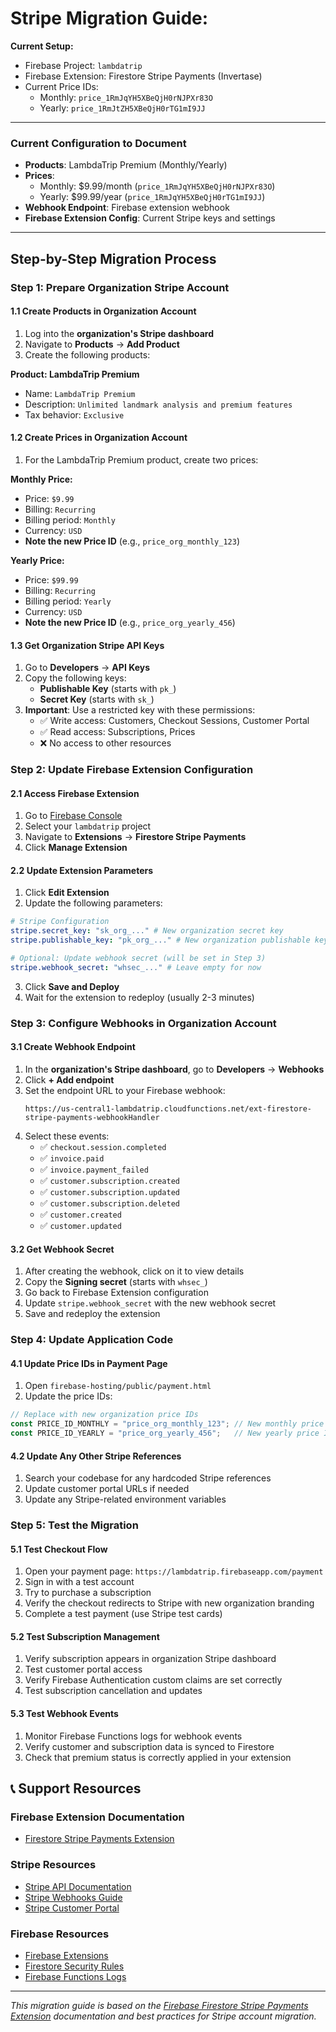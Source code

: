 # Stripe Migration Guide:

**Current Setup:**
- Firebase Project: `lambdatrip`
- Firebase Extension: Firestore Stripe Payments (Invertase)
- Current Price IDs: 
  - Monthly: `price_1RmJqYH5XBeQjH0rNJPXr83O`
  - Yearly: `price_1RmJtZH5XBeQjH0rTG1mI9JJ`

---

### Current Configuration to Document
- **Products**: LambdaTrip Premium (Monthly/Yearly)
- **Prices**: 
  - Monthly: $9.99/month (`price_1RmJqYH5XBeQjH0rNJPXr83O`)
  - Yearly: $99.99/year (`price_1RmJqYH5XBeQjH0rTG1mI9JJ`)
- **Webhook Endpoint**: Firebase extension webhook
- **Firebase Extension Config**: Current Stripe keys and settings

---

## Step-by-Step Migration Process

### Step 1: Prepare Organization Stripe Account

#### 1.1 Create Products in Organization Account
1. Log into the **organization's Stripe dashboard**
2. Navigate to **Products** → **Add Product**
3. Create the following products:

**Product: LambdaTrip Premium**
- Name: `LambdaTrip Premium`
- Description: `Unlimited landmark analysis and premium features`
- Tax behavior: `Exclusive`

#### 1.2 Create Prices in Organization Account
1. For the LambdaTrip Premium product, create two prices:

**Monthly Price:**
- Price: `$9.99`
- Billing: `Recurring`
- Billing period: `Monthly`
- Currency: `USD`
- **Note the new Price ID** (e.g., `price_org_monthly_123`)

**Yearly Price:**
- Price: `$99.99`
- Billing: `Recurring`
- Billing period: `Yearly`
- Currency: `USD`
- **Note the new Price ID** (e.g., `price_org_yearly_456`)

#### 1.3 Get Organization Stripe API Keys
1. Go to **Developers** → **API Keys**
2. Copy the following keys:
   - **Publishable Key** (starts with `pk_`)
   - **Secret Key** (starts with `sk_`)
3. **Important**: Use a restricted key with these permissions:
   - ✅ Write access: Customers, Checkout Sessions, Customer Portal
   - ✅ Read access: Subscriptions, Prices
   - ❌ No access to other resources

### Step 2: Update Firebase Extension Configuration

#### 2.1 Access Firebase Extension
1. Go to [Firebase Console](https://console.firebase.google.com)
2. Select your `lambdatrip` project
3. Navigate to **Extensions** → **Firestore Stripe Payments**
4. Click **Manage Extension**

#### 2.2 Update Extension Parameters
1. Click **Edit Extension**
2. Update the following parameters:

```yaml
# Stripe Configuration
stripe.secret_key: "sk_org_..." # New organization secret key
stripe.publishable_key: "pk_org_..." # New organization publishable key

# Optional: Update webhook secret (will be set in Step 3)
stripe.webhook_secret: "whsec_..." # Leave empty for now
```

3. Click **Save and Deploy**
4. Wait for the extension to redeploy (usually 2-3 minutes)

### Step 3: Configure Webhooks in Organization Account

#### 3.1 Create Webhook Endpoint
1. In the **organization's Stripe dashboard**, go to **Developers** → **Webhooks**
2. Click **+ Add endpoint**
3. Set the endpoint URL to your Firebase webhook:
   ```
   https://us-central1-lambdatrip.cloudfunctions.net/ext-firestore-stripe-payments-webhookHandler
   ```
4. Select these events:
   - ✅ `checkout.session.completed`
   - ✅ `invoice.paid`
   - ✅ `invoice.payment_failed`
   - ✅ `customer.subscription.created`
   - ✅ `customer.subscription.updated`
   - ✅ `customer.subscription.deleted`
   - ✅ `customer.created`
   - ✅ `customer.updated`

#### 3.2 Get Webhook Secret
1. After creating the webhook, click on it to view details
2. Copy the **Signing secret** (starts with `whsec_`)
3. Go back to Firebase Extension configuration
4. Update `stripe.webhook_secret` with the new webhook secret
5. Save and redeploy the extension

### Step 4: Update Application Code

#### 4.1 Update Price IDs in Payment Page
1. Open `firebase-hosting/public/payment.html`
2. Update the price IDs:

```javascript
// Replace with new organization price IDs
const PRICE_ID_MONTHLY = "price_org_monthly_123"; // New monthly price ID
const PRICE_ID_YEARLY = "price_org_yearly_456";   // New yearly price ID
```

#### 4.2 Update Any Other Stripe References
1. Search your codebase for any hardcoded Stripe references
2. Update customer portal URLs if needed
3. Update any Stripe-related environment variables

### Step 5: Test the Migration

#### 5.1 Test Checkout Flow
1. Open your payment page: `https://lambdatrip.firebaseapp.com/payment`
2. Sign in with a test account
3. Try to purchase a subscription
4. Verify the checkout redirects to Stripe with new organization branding
5. Complete a test payment (use Stripe test cards)

#### 5.2 Test Subscription Management
1. Verify subscription appears in organization Stripe dashboard
2. Test customer portal access
3. Verify Firebase Authentication custom claims are set correctly
4. Test subscription cancellation and updates

#### 5.3 Test Webhook Events
1. Monitor Firebase Functions logs for webhook events
2. Verify customer and subscription data is synced to Firestore
3. Check that premium status is correctly applied in your extension


## 📞 Support Resources

### Firebase Extension Documentation
- [Firestore Stripe Payments Extension](https://extensions.dev/extensions/invertase/firestore-stripe-payments)

### Stripe Resources
- [Stripe API Documentation](https://stripe.com/docs/api)
- [Stripe Webhooks Guide](https://stripe.com/docs/webhooks)
- [Stripe Customer Portal](https://stripe.com/docs/billing/subscriptions/customer-portal)

### Firebase Resources
- [Firebase Extensions](https://firebase.google.com/docs/extensions)
- [Firestore Security Rules](https://firebase.google.com/docs/firestore/security/get-started)
- [Firebase Functions Logs](https://firebase.google.com/docs/functions/logs)

---

*This migration guide is based on the [Firebase Firestore Stripe Payments Extension](https://extensions.dev/extensions/invertase/firestore-stripe-payments) documentation and best practices for Stripe account migration.* 